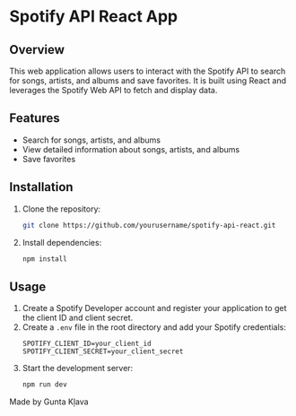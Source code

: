 # Spotify API React App

## Overview

This web application allows users to interact with the Spotify API to search for songs, artists, and albums and save favorites. It is built using React and leverages the Spotify Web API to fetch and display data.

## Features

- Search for songs, artists, and albums
- View detailed information about songs, artists, and albums
- Save favorites

## Installation

1. Clone the repository:
    ```bash
    git clone https://github.com/yourusername/spotify-api-react.git
    ```
2. Install dependencies:
    ```bash
    npm install
    ```

## Usage

1. Create a Spotify Developer account and register your application to get the client ID and client secret.
2. Create a `.env` file in the root directory and add your Spotify credentials:
    ```env
    SPOTIFY_CLIENT_ID=your_client_id
    SPOTIFY_CLIENT_SECRET=your_client_secret
    ```
3. Start the development server:
    ```bash
    npm run dev
    ```

Made by Gunta Kļava